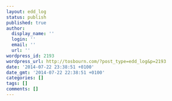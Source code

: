 ```yaml
---
layout: edd_log
status: publish
published: true
author:
  display_name: ''
  login: ''
  email: ''
  url: ''
wordpress_id: 2193
wordpress_url: http://tosbourn.com/?post_type=edd_log&p=2193
date: '2014-07-22 23:38:51 +0100'
date_gmt: '2014-07-22 22:38:51 +0100'
categories: []
tags: []
comments: []
---
```


